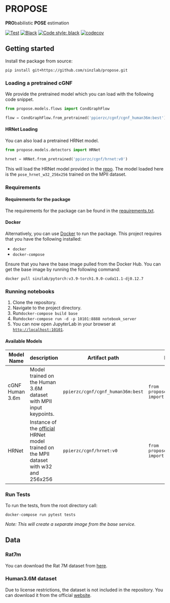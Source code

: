 # PROPOSE

**PRO**babilistic **POSE** estimation

[![Test](https://github.com/PPierzc/propose/workflows/Test/badge.svg)](https://github.com/PPierzc/propose/actions/workflows/test.yml)
[![Black](https://github.com/PPierzc/propose/workflows/Black/badge.svg)](https://github.com/PPierzc/propose/actions/workflows/black.yml)
[![Code style: black](https://img.shields.io/badge/code%20style-black-000000.svg)](https://github.com/psf/black)
[![codecov](https://codecov.io/gh/PPierzc/propose/branch/main/graph/badge.svg?token=PYI1Z06426)](https://codecov.io/gh/PPierzc/propose)

## Getting started
Install the package from source:
```shell
pip install git+https://github.com/sinzlab/propose.git
```
### Loading a pretrained cGNF
We provide the pretrained model which you can load with the following code snippet.
```python
from propose.models.flows import CondGraphFlow

flow = CondGraphFlow.from_pretrained('ppierzc/cgnf/cgnf_human36m:best')
```

#### HRNet Loading
You can also load a pretrained HRNet model.
```python
from propose.models.detectors import HRNet

hrnet = HRNet.from_pretrained('ppierzc/cgnf/hrnet:v0')
```
This will load the HRNet model provided in the [repo](https://github.com/leoxiaobin/deep-high-resolution-net.pytorch).
The model loaded here is the `pose_hrnet_w32_256x256` trained on the MPII dataset.

### Requirements
#### Requirements for the package
The requirements for the package can be found in the [requirements.txt](/requirements.txt).

#### Docker
Alternatively, you can use [Docker](https://www.docker.com/) to run the package.
This project requires that you have the following installed:
- `docker`
- `docker-compose`

Ensure that you have the base image pulled from the Docker Hub.
You can get the base image by running the following command:
```
docker pull sinzlab/pytorch:v3.9-torch1.9.0-cuda11.1-dj0.12.7
```

### Running notebooks
1. Clone the repository.
2. Navigate to the project directory. 
3. Run```docker-compose build base```
4. Run```docker-compose run -d -p 10101:8888 notebook_server```
5. You can now open JupyterLab in your browser at [`http://localhost:10101`](http://localhost:10101).

#### Available Models
| Model Name | description                                                                                                                                             | Artifact path                   | Import Code                      |
| --- |---------------------------------------------------------------------------------------------------------------------------------------------------------|---------------------------------|----------------------------------|
| cGNF Human 3.6m | Model trained on the Human 3.6M dataset with MPII input keypoints.                                                                                      | ```ppierzc/cgnf/cgnf_human36m:best``` | ```from propose.models.flows import CondGraphFlow``` |
 | HRNet | Instance of the [official](https://github.com/leoxiaobin/deep-high-resolution-net.pytorch) HRNet model trained on the MPII dataset with w32 and 256x256 | ```ppierzc/cgnf/hrnet:v0``` | ```from propose.models.detectors import HRNet``` |

### Run Tests
To run the tests, from the root directory call:
```
docker-compose run pytest tests
```
 
*Note: This will create a separate image from the base service.*

## Data
### Rat7m
You can download the Rat 7M dataset from [here](https://figshare.com/collections/Rat_7M/5295370).

### Human3.6M dataset
Due to license restrictions, the dataset is not included in the repository.
You can download it from the official [website](http://vision.imar.ro/human3.6m).
